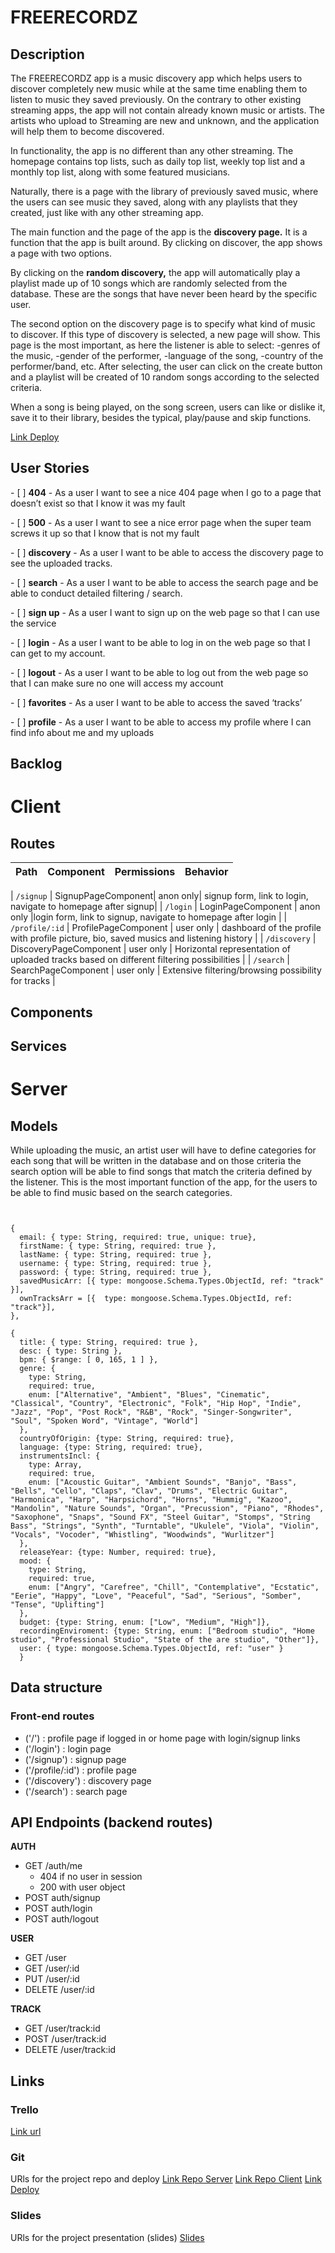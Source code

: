 # FREERECORDZ

## Description

The FREERECORDZ app is a music discovery app which helps users to discover completely new music while at the same time enabling them to listen to music they saved previously. On the contrary to other existing streaming apps, the app will not contain already known music or artists. The artists who upload to Streaming are new and unknown, and the application will help them to become discovered.

In functionality, the app is no different than any other streaming.
 The homepage contains top lists, such as daily top list, weekly top list and a monthly top list, along with some featured musicians.

Naturally, there is a page with the library of previously saved music, where the users can see music they saved, along with any playlists that they created, just like with any other streaming app.

The main function and the page of the app is the **discovery page.** It is a function that the app is built around. By clicking on discover, the app shows a page with two options. 

By clicking on the **random discovery,** the app will automatically play a playlist made up of 10 songs which are randomly selected from the database. These are the songs that have never been heard by the specific user.

The second option on the discovery page is to specify what kind of music to discover. If this type of discovery is selected, a new page will show. This page is the most important, as here the listener is able to select: -genres of the music, -gender of the performer, -language of the song, -country of the performer/band, etc. After selecting, the user can click on the create button and a playlist will be created of 10 random songs according to the selected criteria. 

 When a song is being played, on the song screen, users can like or dislike it, save it to their library, besides the typical, play/pause and skip functions.

[Link Deploy]()




## User Stories


\- [ ] **404** - As a user I want to see a nice 404 page when I go to a page that doesn’t exist so that I know it was my fault

\- [ ] **500** - As a user I want to see a nice error page when the super team screws it up so that I know that is not my fault

\- [ ] **discovery** - As a user I want to be able to access the discovery page to see the uploaded tracks.

\- [ ] **search** - As a user I want to be able to access the search page  and be able to conduct detailed filtering / search.

\- [ ] **sign up** - As a user I want to sign up on the web page so that I can use the service

\- [ ] **login** - As a user I want to be able to log in on the web page so that I can get to my account.

\- [ ] **logout** - As a user I want to be able to log out from the web page so that I can make sure no one will access my account

\- [ ] **favorites** - As a user I want to be able to access the saved ‘tracks’

\- [ ] **profile** - As a user I want to be able to access my profile where I can find info about me and my uploads


## Backlog



# Client

## Routes
| Path | Component | Permissions | Behavior | 
|------|--------|--| -------|

| `/signup` | SignupPageComponent| anon only| signup form, link to login, navigate to homepage after signup|
| `/login` | LoginPageComponent | anon only |login form, link to signup, navigate to homepage after login |
| `/profile/:id` | ProfilePageComponent | user only | dashboard of the profile with profile picture, bio, saved musics and listening history |
| `/discovery` | DiscoveryPageComponent | user only | Horizontal representation of uploaded tracks based on different filtering possibilities |
| `/search` | SearchPageComponent | user only | Extensive filtering/browsing possibility for tracks |




## Components




## Services



# Server

## Models
While uploading the music, an artist user will have to define categories for each song that will be written in the database and on those criteria the search option will be able to find songs that match the criteria defined by the listener. This is the most important function of the app, for the users to be able to find music based on the search categories.
```


{
  email: { type: String, required: true, unique: true},
  firstName: { type: String, required: true },
  lastName: { type: String, required: true },
  username: { type: String, required: true },
  password: { type: String, required: true },
  savedMusicArr: [{ type: mongoose.Schema.Types.ObjectId, ref: "track" }],
​  ownTracksArr = [{  type: mongoose.Schema.Types.ObjectId, ref: "track"}],
},

{
  title: { type: String, required: true },
  desc: { type: String },
  bpm: { $range: [ 0, 165, 1 ] },
  genre: {
​    type: String,
​    required: true,
​    enum: ["Alternative", "Ambient", "Blues", "Cinematic", "Classical", "Country", "Electronic", "Folk", "Hip Hop", "Indie", "Jazz", "Pop", "Post Rock", "R&B", "Rock", "Singer-Songwriter", "Soul", "Spoken Word", "Vintage", "World"]
  },
  countryOfOrigin: {type: String, required: true},
  language: {type: String, required: true},
  instrumentsIncl: {
​    type: Array,
​    required: true,
​    enum: ["Acoustic Guitar", "Ambient Sounds", "Banjo", "Bass", "Bells", "Cello", "Claps", "Clav", "Drums", "Electric Guitar", "Harmonica", "Harp", "Harpsichord", "Horns", "Hummig", "Kazoo", "Mandolin", "Nature Sounds", "Organ", "Precussion", "Piano", "Rhodes", "Saxophone", "Snaps", "Sound FX", "Steel Guitar", "Stomps", "String Bass", "Strings", "Synth", "Turntable", "Ukulele", "Viola", "Violin", "Vocals", "Vocoder", "Whistling", "Woodwinds", "Wurlitzer"]
  },
  releaseYear: {type: Number, required: true},
  mood: {
​    type: String,
​    required: true,
​    enum: ["Angry", "Carefree", "Chill", "Contemplative", "Ecstatic", "Eerie", "Happy", "Love", "Peaceful", "Sad", "Serious", "Somber", "Tense", "Uplifting"]
  },
  budget: {type: String, enum: ["Low", "Medium", "High"]},
  recordingEnviroment: {type: String, enum: ["Bedroom studio", "Home studio", "Professional Studio", "State of the are studio", "Other"]},
  user: { type: mongoose.Schema.Types.ObjectId, ref: "user" }
  }
```

## Data structure

### Front-end routes

- ('/') : profile page if logged in or home page with login/signup links
- ('/login') : login page
- ('/signup') : signup page
- ('/profile/:id') : profile page
- ('/discovery') : discovery page
- ('/search') : search page



## API Endpoints (backend routes)

**AUTH**
- GET /auth/me
    - 404 if no user in session
    - 200 with user object
-  POST auth/signup
-  POST auth/login
-  POST auth/logout

**USER**
- GET /user
- GET /user/:id
- PUT /user/:id
- DELETE /user/:id

**TRACK**
- GET /user/track:id
- POST /user/track:id
- DELETE /user/track:id



## Links


### Trello
[Link url](https://trello.com/b/aG0KmDET/freerecordz-3-project-ironhack)


### Git
URls for the project repo and deploy
[Link Repo Server](https://github.com/ross-u/react-auth-backend-boilerplate-v2.git)
[Link Repo Client](https://github.com/valentin-muller/freerecordz-frontend.git)
[Link Deploy]()


### Slides
URls for the project presentation (slides)
[Slides](https://docs.google.com/presentation/d/14vZD83zI3czY0jVjelo450HBAM9qfDXHN5NcNR7jIu8/edit?usp=sharing)


